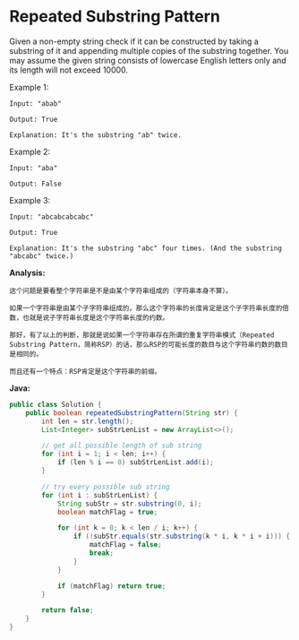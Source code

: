 # Repeated Substring Pattern

Given a non-empty string check if it can be constructed by taking a substring of it and appending multiple copies of the substring together. You may assume the given string consists of lowercase English letters only and its length will not exceed 10000.

Example 1:

    Input: "abab"

    Output: True

    Explanation: It's the substring "ab" twice.

Example 2:

    Input: "aba"

    Output: False

Example 3:

    Input: "abcabcabcabc"

    Output: True

    Explanation: It's the substring "abc" four times. (And the substring "abcabc" twice.)

**Analysis:**
```
这个问题是要看整个字符串是不是由某个字符串组成的（字符串本身不算）。

如果一个字符串是由某个子字符串组成的，那么这个字符串的长度肯定是这个子字符串长度的倍数，也就是说子字符串长度是这个字符串长度的约数。

那好，有了以上的判断，那就是说如果一个字符串存在所谓的重复字符串模式（Repeated Substring Pattern，简称RSP）的话，那么RSP的可能长度的数目与这个字符串约数的数目是相同的。

而且还有一个特点：RSP肯定是这个字符串的前缀。
```

**Java:**
```java
public class Solution {
    public boolean repeatedSubstringPattern(String str) {
        int len = str.length();
        List<Integer> subStrLenList = new ArrayList<>();

        // get all possible length of sub string
        for (int i = 1; i < len; i++) {
            if (len % i == 0) subStrLenList.add(i);
        }

        // try every possible sub string
        for (int i : subStrLenList) {
            String subStr = str.substring(0, i);
            boolean matchFlag = true;

            for (int k = 0; k < len / i; k++) {
                if (!subStr.equals(str.substring(k * i, k * i + i))) {
                    matchFlag = false;
                    break;
                }
            }

            if (matchFlag) return true;
        }

        return false;
    }
}
```
